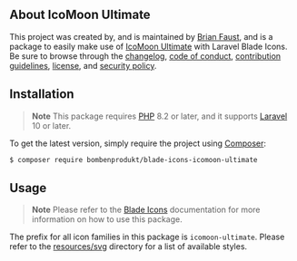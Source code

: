 ## About IcoMoon Ultimate

This project was created by, and is maintained by [Brian Faust](https://github.com/faustbrian), and is a package to easily make use of [IcoMoon Ultimate](https://icomoon.io/#preview-ultimate) with Laravel Blade Icons. Be sure to browse through the [changelog](CHANGELOG.md), [code of conduct](.github/CODE_OF_CONDUCT.md), [contribution guidelines](.github/CONTRIBUTING.md), [license](LICENSE), and [security policy](.github/SECURITY.md).

## Installation

> **Note**
> This package requires [PHP](https://www.php.net/) 8.2 or later, and it supports [Laravel](https://laravel.com/) 10 or later.

To get the latest version, simply require the project using [Composer](https://getcomposer.org/):

```bash
$ composer require bombenprodukt/blade-icons-icomoon-ultimate
```

## Usage

> **Note**
> Please refer to the [Blade Icons](https://github.com/faustbrian/blade-icons) documentation for more information on how to use this package.

The prefix for all icon families in this package is `icomoon-ultimate`. Please refer to the [resources/svg](/resources/svg) directory for a list of available styles.

